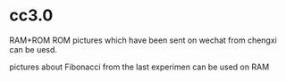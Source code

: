 # cc3.0
 RAM+ROM
ROM pictures which have been sent on wechat  from chengxi can be uesd.

pictures about Fibonacci from the last experimen  can be used on RAM 
